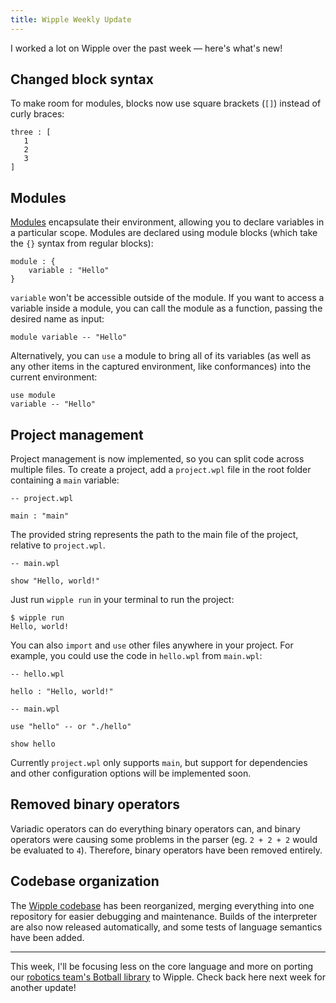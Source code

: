 ```yaml
---
title: Wipple Weekly Update
---
```


I worked a lot on Wipple over the past week — here's what's new!

## Changed block syntax

To make room for modules, blocks now use square brackets (`[]`) instead of curly braces:

```wipple
three : [
   1
   2
   3
]
```

## Modules

[Modules](https://gramer.dev/blog/2021-02-28-wipple-module-system) encapsulate their environment, allowing you to declare variables in a particular scope. Modules are declared using module blocks (which take the `{}` syntax from regular blocks):

```wipple
module : {
    variable : "Hello"
}
```

`variable` won't be accessible outside of the module. If you want to access a variable inside a module, you can call the module as a function, passing the desired name as input:

```wipple
module variable -- "Hello"
```

Alternatively, you can `use` a module to bring all of its variables (as well as any other items in the captured environment, like conformances) into the current environment:

```wipple
use module
variable -- "Hello"
```

## Project management

Project management is now implemented, so you can split code across multiple files. To create a project, add a `project.wpl` file in the root folder containing a `main` variable:

```wipple
-- project.wpl

main : "main"
```

The provided string represents the path to the main file of the project, relative to `project.wpl`.

```wipple
-- main.wpl

show "Hello, world!"
```

Just run `wipple run` in your terminal to run the project:

```shell
$ wipple run
Hello, world!
```

You can also `import` and `use` other files anywhere in your project. For example, you could use the code in `hello.wpl` from `main.wpl`:

```wipple
-- hello.wpl

hello : "Hello, world!"

-- main.wpl

use "hello" -- or "./hello"

show hello
```

Currently `project.wpl` only supports `main`, but support for dependencies and other configuration options will be implemented soon.

## Removed binary operators

Variadic operators can do everything binary operators can, and binary operators were causing some problems in the parser (eg. `2 + 2 + 2` would be evaluated to `4`). Therefore, binary operators have been removed entirely.

## Codebase organization

The [Wipple codebase](https://github.com/wipplelang/wipple) has been reorganized, merging everything into one repository for easier debugging and maintenance. Builds of the interpreter are also now released automatically, and some tests of language semantics have been added.

---

This week, I'll be focusing less on the core language and more on porting our [robotics team's Botball library](https://github.com/tyngsboroughrobotics) to Wipple. Check back here next week for another update!
